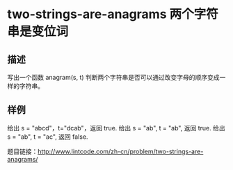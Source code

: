 # two-strings-are-anagrams 两个字符串是变位词
## 描述
写出一个函数 anagram(s, t) 判断两个字符串是否可以通过改变字母的顺序变成一样的字符串。
## 样例 
给出 s = "abcd"，t="dcab"，返回 true.
给出 s = "ab", t = "ab", 返回 true.
给出 s = "ab", t = "ac", 返回 false.

题目链接：http://www.lintcode.com/zh-cn/problem/two-strings-are-anagrams/